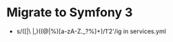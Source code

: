 Migrate to Symfony 3
====================

* s/(\[|\ |,)((@|%)[a-zA-Z\._\?%]+)/$1'$2'/ig in services.yml
